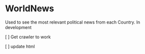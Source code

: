 # WorldNews

Used to see the most relevant political news from each Country. In development

[ ] Get crawler to work

[ ] update html
